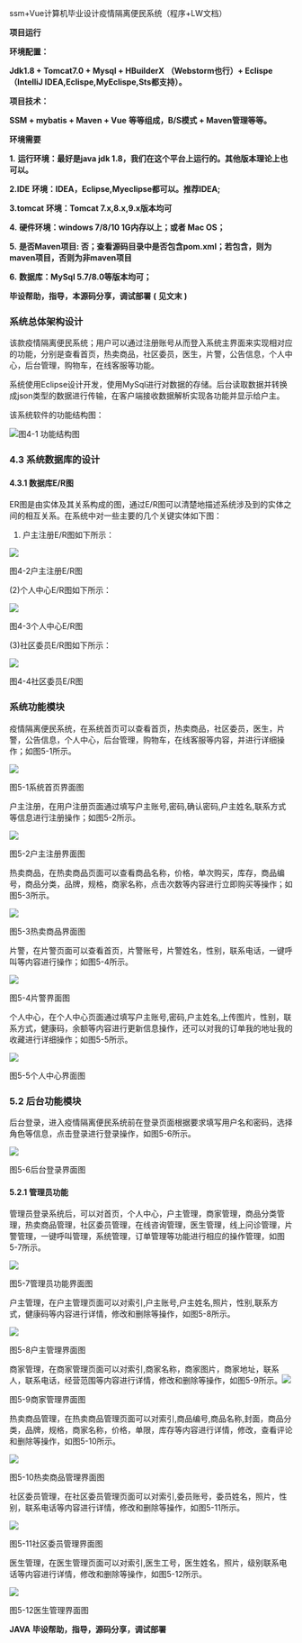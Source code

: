 ssm+Vue计算机毕业设计疫情隔离便民系统（程序+LW文档）

**项目运行**

**环境配置：**

**Jdk1.8 + Tomcat7.0 + Mysql + HBuilderX** **（Webstorm也行）+ Eclispe（IntelliJ
IDEA,Eclispe,MyEclispe,Sts都支持）。**

**项目技术：**

**SSM + mybatis + Maven + Vue** **等等组成，B/S模式 + Maven管理等等。**

**环境需要**

**1.** **运行环境：最好是java jdk 1.8，我们在这个平台上运行的。其他版本理论上也可以。**

**2.IDE** **环境：IDEA，Eclipse,Myeclipse都可以。推荐IDEA;**

**3.tomcat** **环境：Tomcat 7.x,8.x,9.x版本均可**

**4.** **硬件环境：windows 7/8/10 1G内存以上；或者 Mac OS；**

**5.** **是否Maven项目: 否；查看源码目录中是否包含pom.xml；若包含，则为maven项目，否则为非maven项目**

**6.** **数据库：MySql 5.7/8.0等版本均可；**

**毕设帮助，指导，本源码分享，调试部署** **(** **见文末** **)**

###  系统总体架构设计

该款疫情隔离便民系统；用户可以通过注册账号从而登入系统主界面来实现相对应的功能，分别是查看首页，热卖商品，社区委员，医生，片警，公告信息，个人中心，后台管理，购物车，在线客服等功能。

系统使用Eclipse设计开发，使用MySql进行对数据的存储。后台读取数据并转换成json类型的数据进行传输，在客户端接收数据解析实现各功能并显示给户主。

该系统软件的功能结构图：

![](./res/d1fb1a1f1bde43579bd382b1c467a5fc.png)图4-1 功能结构图

### 4.3 系统数据库的设计

#### 4.3.1 数据库E/R图

ER图是由实体及其关系构成的图，通过E/R图可以清楚地描述系统涉及到的实体之间的相互关系。在系统中对一些主要的几个关键实体如下图：

  1. 户主注册E/R图如下所示：

![](./res/ae2e5c1a133c47989d2d59b54113db57.png)

图4-2户主注册E/R图

(2)个人中心E/R图如下所示：

![](./res/d8d524bcb91d43a9b0d30b1acd360486.png)

图4-3个人中心E/R图

(3)社区委员E/R图如下所示：

![](./res/94dec30bd6634620a0fe17652b3d42d1.png)

图4-4社区委员E/R图

### 系统功能模块

疫情隔离便民系统，在系统首页可以查看首页，热卖商品，社区委员，医生，片警，公告信息，个人中心，后台管理，购物车，在线客服等内容，并进行详细操作；如图5-1所示。

![](./res/680182403d0a499baecc45cbedbbdade.png)

图5-1系统首页界面图

户主注册，在用户注册页面通过填写户主账号,密码,确认密码,户主姓名,联系方式等信息进行注册操作；如图5-2所示。

![](./res/ecb982d94fdb448293dcbe14d6b9c258.png)

图5-2户主注册界面图

热卖商品，在热卖商品页面可以查看商品名称，价格，单次购买，库存，商品编号，商品分类，品牌，规格，商家名称，点击次数等内容进行立即购买等操作；如图5-3所示。

![](./res/fbdc5acea5e84a79991230c25e0c549a.png)

图5-3热卖商品界面图

片警，在片警页面可以查看首页，片警账号，片警姓名，性别，联系电话，一键呼叫等内容进行操作；如图5-4所示。

![](./res/8980311d9f954f388862b3360a8ad285.png)

图5-4片警界面图

个人中心，在个人中心页面通过填写户主账号,密码,户主姓名,上传图片，性别，联系方式，健康码，余额等内容进行更新信息操作，还可以对我的订单我的地址我的收藏进行详细操作；如图5-5所示。

![](./res/c274ad57bbd5447abb021fb0a7fe2562.png)

图5-5个人中心界面图

### 5.2 后台功能模块

后台登录，进入疫情隔离便民系统前在登录页面根据要求填写用户名和密码，选择角色等信息，点击登录进行登录操作，如图5-6所示。

![](./res/01d740239c684167aa52fdfe81edd08a.png)

图5-6后台登录界面图

#### 5.2.1 管理员功能

管理员登录系统后，可以对首页，个人中心，户主管理，商家管理，商品分类管理，热卖商品管理，社区委员管理，在线咨询管理，医生管理，线上问诊管理，片警管理，一键呼叫管理，系统管理，订单管理等功能进行相应的操作管理，如图5-7所示。

![](./res/07337b118eab461eb9b3ec9e10a98df0.png)

图5-7管理员功能界面图

户主管理，在户主管理页面可以对索引,户主账号,户主姓名,照片，性别,联系方式，健康码等内容进行详情，修改和删除等操作，如图5-8所示。

![](./res/3054a33706a64887b9c9c0a6dc80d53f.png)

图5-8户主管理界面图

商家管理，在商家管理页面可以对索引,商家名称，商家图片，商家地址，联系人，联系电话，经营范围等内容进行详情，修改和删除等操作，如图5-9所示。![](./res/ae7b0e06a9e841c9818bb218bee9f036.png)

图5-9商家管理界面图

热卖商品管理，在热卖商品管理页面可以对索引,商品编号,商品名称,封面，商品分类，品牌，规格，商家名称，价格，单限，库存等内容进行详情，修改，查看评论和删除等操作，如图5-10所示。

![](./res/49460deb2b804b22973051ed685dd589.png)

图5-10热卖商品管理界面图

社区委员管理，在社区委员管理页面可以对索引,委员账号，委员姓名，照片，性别，联系电话等内容进行详情，修改和删除等操作，如图5-11所示。

![](./res/2404e7335dfd4f1faca3fe2eeb584d0b.png)

图5-11社区委员管理界面图

医生管理，在医生管理页面可以对索引,医生工号，医生姓名，照片，级别联系电话等内容进行详情，修改和删除等操作，如图5-12所示。

![](./res/5dd2d5a26f294445acfc5f4fd96c4fa8.png)

图5-12医生管理界面图

**JAVA** **毕设帮助，指导，源码分享，调试部署**

